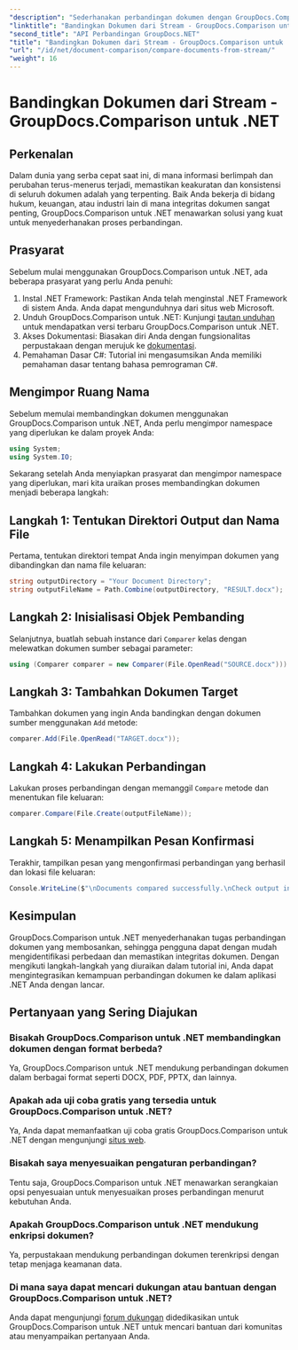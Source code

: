 ```yaml
---
"description": "Sederhanakan perbandingan dokumen dengan GroupDocs.Comparison untuk .NET. Bandingkan dokumen dengan mudah dan pastikan keakuratan di seluruh berkas."
"linktitle": "Bandingkan Dokumen dari Stream - GroupDocs.Comparison untuk .NET"
"second_title": "API Perbandingan GroupDocs.NET"
"title": "Bandingkan Dokumen dari Stream - GroupDocs.Comparison untuk .NET"
"url": "/id/net/document-comparison/compare-documents-from-stream/"
"weight": 16
---
```


# Bandingkan Dokumen dari Stream - GroupDocs.Comparison untuk .NET

## Perkenalan
Dalam dunia yang serba cepat saat ini, di mana informasi berlimpah dan perubahan terus-menerus terjadi, memastikan keakuratan dan konsistensi di seluruh dokumen adalah yang terpenting. Baik Anda bekerja di bidang hukum, keuangan, atau industri lain di mana integritas dokumen sangat penting, GroupDocs.Comparison untuk .NET menawarkan solusi yang kuat untuk menyederhanakan proses perbandingan.
## Prasyarat
Sebelum mulai menggunakan GroupDocs.Comparison untuk .NET, ada beberapa prasyarat yang perlu Anda penuhi:
1. Instal .NET Framework: Pastikan Anda telah menginstal .NET Framework di sistem Anda. Anda dapat mengunduhnya dari situs web Microsoft.
2. Unduh GroupDocs.Comparison untuk .NET: Kunjungi [tautan unduhan](https://releases.groupdocs.com/comparison/net/) untuk mendapatkan versi terbaru GroupDocs.Comparison untuk .NET.
3. Akses Dokumentasi: Biasakan diri Anda dengan fungsionalitas perpustakaan dengan merujuk ke [dokumentasi](https://tutorials.groupdocs.com/comparison/net/).
4. Pemahaman Dasar C#: Tutorial ini mengasumsikan Anda memiliki pemahaman dasar tentang bahasa pemrograman C#.

## Mengimpor Ruang Nama
Sebelum memulai membandingkan dokumen menggunakan GroupDocs.Comparison untuk .NET, Anda perlu mengimpor namespace yang diperlukan ke dalam proyek Anda:
```csharp
using System;
using System.IO;
```
Sekarang setelah Anda menyiapkan prasyarat dan mengimpor namespace yang diperlukan, mari kita uraikan proses membandingkan dokumen menjadi beberapa langkah:
## Langkah 1: Tentukan Direktori Output dan Nama File
Pertama, tentukan direktori tempat Anda ingin menyimpan dokumen yang dibandingkan dan nama file keluaran:
```csharp
string outputDirectory = "Your Document Directory";
string outputFileName = Path.Combine(outputDirectory, "RESULT.docx");
```
## Langkah 2: Inisialisasi Objek Pembanding
Selanjutnya, buatlah sebuah instance dari `Comparer` kelas dengan melewatkan dokumen sumber sebagai parameter:
```csharp
using (Comparer comparer = new Comparer(File.OpenRead("SOURCE.docx")))
```
## Langkah 3: Tambahkan Dokumen Target
Tambahkan dokumen yang ingin Anda bandingkan dengan dokumen sumber menggunakan `Add` metode:
```csharp
comparer.Add(File.OpenRead("TARGET.docx"));
```
## Langkah 4: Lakukan Perbandingan
Lakukan proses perbandingan dengan memanggil `Compare` metode dan menentukan file keluaran:
```csharp
comparer.Compare(File.Create(outputFileName));
```
## Langkah 5: Menampilkan Pesan Konfirmasi
Terakhir, tampilkan pesan yang mengonfirmasi perbandingan yang berhasil dan lokasi file keluaran:
```csharp
Console.WriteLine($"\nDocuments compared successfully.\nCheck output in {outputDirectory}.");
```

## Kesimpulan
GroupDocs.Comparison untuk .NET menyederhanakan tugas perbandingan dokumen yang membosankan, sehingga pengguna dapat dengan mudah mengidentifikasi perbedaan dan memastikan integritas dokumen. Dengan mengikuti langkah-langkah yang diuraikan dalam tutorial ini, Anda dapat mengintegrasikan kemampuan perbandingan dokumen ke dalam aplikasi .NET Anda dengan lancar.
## Pertanyaan yang Sering Diajukan
### Bisakah GroupDocs.Comparison untuk .NET membandingkan dokumen dengan format berbeda?
Ya, GroupDocs.Comparison untuk .NET mendukung perbandingan dokumen dalam berbagai format seperti DOCX, PDF, PPTX, dan lainnya.
### Apakah ada uji coba gratis yang tersedia untuk GroupDocs.Comparison untuk .NET?
Ya, Anda dapat memanfaatkan uji coba gratis GroupDocs.Comparison untuk .NET dengan mengunjungi [situs web](https://releases.groupdocs.com/).
### Bisakah saya menyesuaikan pengaturan perbandingan?
Tentu saja, GroupDocs.Comparison untuk .NET menawarkan serangkaian opsi penyesuaian untuk menyesuaikan proses perbandingan menurut kebutuhan Anda.
### Apakah GroupDocs.Comparison untuk .NET mendukung enkripsi dokumen?
Ya, perpustakaan mendukung perbandingan dokumen terenkripsi dengan tetap menjaga keamanan data.
### Di mana saya dapat mencari dukungan atau bantuan dengan GroupDocs.Comparison untuk .NET?
Anda dapat mengunjungi [forum dukungan](https://forum.groupdocs.com/c/comparison/12) didedikasikan untuk GroupDocs.Comparison untuk .NET untuk mencari bantuan dari komunitas atau menyampaikan pertanyaan Anda.